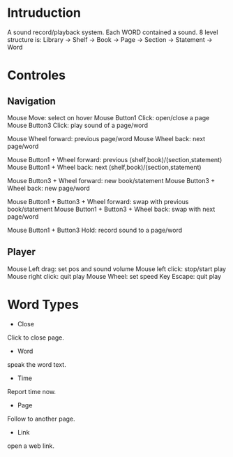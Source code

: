 # Intruduction

A sound record/playback system. Each WORD contained a sound. 8 level structure is:
    Library -> Shelf -> Book -> Page -> Section -> Statement -> Word

# Controles

## Navigation

Mouse Move: select on hover
Mouse Button1 Click: open/close a page
Mouse Button3 Click: play sound of a page/word

Mouse Wheel forward: previous page/word
Mouse Wheel back: next page/word

Mouse Button1 + Wheel forward: previous (shelf,book)/(section,statement)
Mouse Button1 + Wheel back: next (shelf,book)/(section,statement)

Mouse Button3 + Wheel forward: new book/statement
Mouse Button3 + Wheel back: new page/word

Mouse Button1 + Button3 + Wheel forward: swap with previous book/statement
Mouse Button1 + Button3 + Wheel back: swap with next page/word

Mouse Button1 + Button3 Hold: record sound to a page/word

## Player

Mouse Left drag: set pos and sound volume
Mouse left click: stop/start play
Mouse right click: quit play
Mouse Wheel: set speed
Key Escape: quit play


# Word Types

* Close

Click to close page.

* Word

speak the word text.

* Time

Report time now.

* Page

Follow to another page.

* Link

open a web link.
